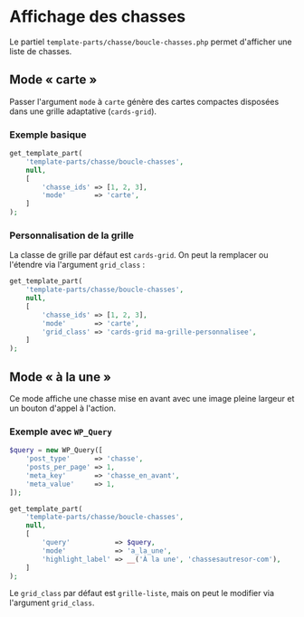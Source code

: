 # Affichage des chasses

Le partiel `template-parts/chasse/boucle-chasses.php` permet d'afficher une liste de chasses.

## Mode « carte »

Passer l'argument `mode` à `carte` génère des cartes compactes disposées dans une grille adaptative (`cards-grid`).

### Exemple basique

```php
get_template_part(
    'template-parts/chasse/boucle-chasses',
    null,
    [
        'chasse_ids' => [1, 2, 3],
        'mode'       => 'carte',
    ]
);
```

### Personnalisation de la grille

La classe de grille par défaut est `cards-grid`. On peut la remplacer ou l'étendre via l'argument `grid_class` :

```php
get_template_part(
    'template-parts/chasse/boucle-chasses',
    null,
    [
        'chasse_ids' => [1, 2, 3],
        'mode'       => 'carte',
        'grid_class' => 'cards-grid ma-grille-personnalisee',
    ]
);
```

## Mode « à la une »

Ce mode affiche une chasse mise en avant avec une image pleine largeur et un bouton d'appel à l'action.

### Exemple avec `WP_Query`

```php
$query = new WP_Query([
    'post_type'      => 'chasse',
    'posts_per_page' => 1,
    'meta_key'       => 'chasse_en_avant',
    'meta_value'     => 1,
]);

get_template_part(
    'template-parts/chasse/boucle-chasses',
    null,
    [
        'query'           => $query,
        'mode'            => 'a_la_une',
        'highlight_label' => __('À la une', 'chassesautresor-com'),
    ]
);
```

Le `grid_class` par défaut est `grille-liste`, mais on peut le modifier via l'argument `grid_class`.
